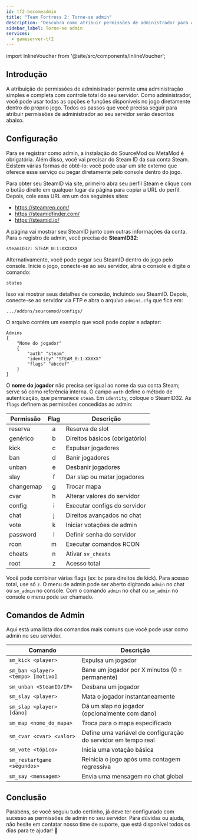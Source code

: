```yaml
---
id: tf2-becomeadmin
title: "Team Fortress 2: Torne-se admin"
description: "Descubra como atribuir permissões de administrador para controle total do servidor e gerenciamento avançado no jogo → Saiba mais agora"
sidebar_label: Torne-se admin
services:
  - gameserver-tf2
---
```


import InlineVoucher from '@site/src/components/InlineVoucher';



## Introdução

A atribuição de permissões de administrador permite uma administração simples e completa com controle total do seu servidor. Como administrador, você pode usar todas as opções e funções disponíveis no jogo diretamente dentro do próprio jogo. Todos os passos que você precisa seguir para atribuir permissões de administrador ao seu servidor serão descritos abaixo.

<InlineVoucher />



## Configuração

Para se registrar como admin, a instalação do SourceMod ou MetaMod é obrigatória. Além disso, você vai precisar do Steam ID da sua conta Steam. Existem várias formas de obtê-lo: você pode usar um site externo que oferece esse serviço ou pegar diretamente pelo console dentro do jogo.


Para obter seu SteamID via site, primeiro abra seu perfil Steam e clique com o botão direito em qualquer lugar da página para copiar a URL do perfil. Depois, cole essa URL em um dos seguintes sites:

- https://steamrep.com/
- https://steamidfinder.com/
- https://steamid.io/

A página vai mostrar seu SteamID junto com outras informações da conta. Para o registro de admin, você precisa do **SteamID32**:

```
steamID32: STEAM_0:1:XXXXXX
```

Alternativamente, você pode pegar seu SteamID dentro do jogo pelo console. Inicie o jogo, conecte-se ao seu servidor, abra o console e digite o comando:

```
status
```

Isso vai mostrar seus detalhes de conexão, incluindo seu SteamID. Depois, conecte-se ao servidor via FTP e abra o arquivo `admins.cfg` que fica em:

```
.../addons/sourcemod/configs/
```

O arquivo contém um exemplo que você pode copiar e adaptar:

```
Admins
{
	"Nome do jogador"
	{
		"auth" "steam"
		"identity" "STEAM_0:1:XXXXX"
		"flags" "abcdef"
	}
}
```

O **nome do jogador** não precisa ser igual ao nome da sua conta Steam; serve só como referência interna. O campo `auth` define o método de autenticação, que permanece `steam`. Em `identity`, coloque o SteamID32. As `flags` definem as permissões concedidas ao admin:

| Permissão  | Flag | Descrição |
|-------------|:----:|-------------|
| reserva    | a    | Reserva de slot |
| genérico   | b    | Direitos básicos (obrigatório) |
| kick       | c    | Expulsar jogadores |
| ban        | d    | Banir jogadores |
| unban      | e    | Desbanir jogadores |
| slay       | f    | Dar slap ou matar jogadores |
| changemap  | g    | Trocar mapa |
| cvar       | h    | Alterar valores do servidor |
| config     | i    | Executar configs do servidor |
| chat       | j    | Direitos avançados no chat |
| vote       | k    | Iniciar votações de admin |
| password   | l    | Definir senha do servidor |
| rcon       | m    | Executar comandos RCON |
| cheats     | n    | Ativar `sv_cheats` |
| root       | z    | Acesso total |

Você pode combinar várias flags (ex: `bc` para direitos de kick). Para acesso total, use só `z`. O menu de admin pode ser aberto digitando `admin` no chat ou `sm_admin` no console. Com o comando `admin` no chat ou `sm_admin` no console o menu pode ser chamado.



## Comandos de Admin

Aqui está uma lista dos comandos mais comuns que você pode usar como admin no seu servidor.

| Comando                           | Descrição                                     |
| --------------------------------- | ----------------------------------------------- |
| `sm_kick <player>`                | Expulsa um jogador                             |
| `sm_ban <player> <tempo> [motivo]` | Bane um jogador por X minutos (0 = permanente) |
| `sm_unban <SteamID/IP>`           | Desbana um jogador                             |
| `sm_slay <player>`                | Mata o jogador instantaneamente                |
| `sm_slap <player> [dano]`         | Dá um slap no jogador (opcionalmente com dano) |
| `sm_map <nome_do_mapa>`           | Troca para o mapa especificado                 |
| `sm_cvar <cvar> <valor>`          | Define uma variável de configuração do servidor em tempo real |
| `sm_vote <tópico>`                | Inicia uma votação básica                       |
| `sm_restartgame <segundos>`       | Reinicia o jogo após uma contagem regressiva   |
| `sm_say <mensagem>`               | Envia uma mensagem no chat global               |



## Conclusão

Parabéns, se você seguiu tudo certinho, já deve ter configurado com sucesso as permissões de admin no seu servidor. Para dúvidas ou ajuda, não hesite em contatar nosso time de suporte, que está disponível todos os dias para te ajudar! 🙂

<InlineVoucher />